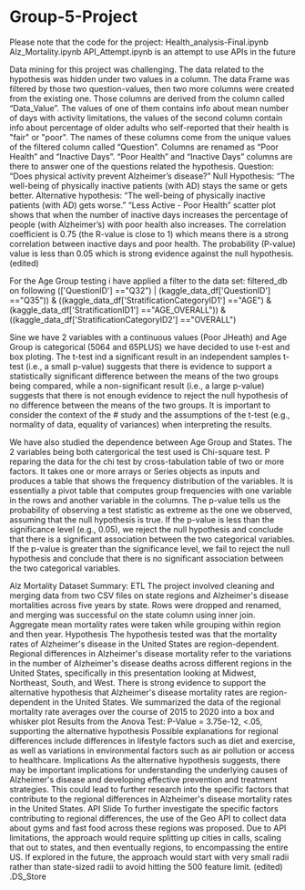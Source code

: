 # Group-5-Project
Please  note that the code for the project:
    Health_analysis-Final.ipynb
    Alz_Mortality.ipynb
API_Attempt.ipynb is an attempt to use APIs in the future 

Data mining for this project was challenging. The data related to the hypothesis was hidden under two values in a column. The data Frame was filtered by those two question-values, then two more columns were created from the existing one.
Those columns are derived from the column called “Data_Value”. The values of one of them contains info about mean number of days with activity limitations, the values of the second column contain info about percentage of older adults who self-reported that their health is "fair" or "poor".
The names of these columns come from the unique values of the filtered column called “Question”. Columns are renamed as “Poor Health” and “Inactive Days”.
“Poor Health” and “Inactive Days” columns are there to answer one of the questions related the hypothesis.
Question:    “Does physical activity prevent Alzheimer’s disease?”
Null Hypothesis:   “The well-being of physically inactive patients (with AD) stays the same or gets better.
 Alternative hypothesis: “The well-being of physically inactive patients (with AD) gets worse.”
“Less Active - Poor Health” scatter plot shows that when the number of inactive days increases the percentage of people (with Alzheimer’s) with poor health also increases.
The correlation coefficient is 0.75 (the R-value is close to 1) which means there is a strong correlation between inactive days and poor health.
The probability (P-value) value is less than 0.05 which is strong evidence against the null hypothesis. (edited) 

For the Age Group testing i have applied a filter to the data set: 
filtered_db on following 
(['QuestionID'] =="Q32") | (kaggle_data_df['QuestionID'] =="Q35"))  & ((kaggle_data_df['StratificationCategoryID1'] =="AGE")  & (kaggle_data_df['StratificationID1'] =="AGE_OVERALL")) 
 & ((kaggle_data_df['StratificationCategoryID2'] =="OVERALL") 

Sine we have 2 variables with a continuous values (Poor JHeath) and Age Group is categorical (5064 and 65PLUS) we have decided to use t-est and box ploting. 
The t-test ind a significant result in an independent samples t-test (i.e., a small p-value) suggests that there is evidence to support a statistically significant difference between the means of the two groups being compared, while a non-significant result (i.e., a large p-value) suggests that there is not enough evidence to reject the null hypothesis of no difference between the means of the two groups. It is important to consider the context of the # study and the assumptions of the t-test (e.g., normality of data, equality of variances) when interpreting the results.

We have also studied the dependence between Age Group and States. The 2 variables being both catergorical the test used is Chi-square test.
P reparing the data for the chi test by cross-tabulation table of two or more factors. It takes one or more arrays or Series objects as inputs and  produces a table that shows the frequency distribution of the variables. It is essentially a pivot table that computes group frequencies with one variable in the rows and another variable in the columns.
The p-value tells us the probability of observing a test statistic as extreme as the one we observed, assuming that the null hypothesis is true. If the p-value is less than the significance level (e.g., 0.05),  we reject the null hypothesis and conclude that there is a significant association between the two categorical variables. 
If the p-value is greater than the significance level, we fail to reject the null hypothesis and conclude that there is no significant association between the two categorical variables.



Alz Mortality Dataset Summary:
ETL
The project involved cleaning and merging data from two CSV files on state regions and Alzheimer's disease mortalities across five years by state.
Rows were dropped and renamed, and merging was successful on the state column using inner join.
Aggregate mean mortality rates were taken while grouping within region and then year.
Hypothesis
The hypothesis tested was that the mortality rates of Alzheimer's disease in the United States are region-dependent.
Regional differences in Alzheimer's disease mortality refer to the variations in the number of Alzheimer's disease deaths across different regions in the United States, specifically in this presentation looking at Midwest, Northeast, South, and West.
There is strong evidence to support the alternative hypothesis that Alzheimer's disease mortality rates are region-dependent in the United States.
We summarized the data of the regional mortality rate averages over the course of 2015 to 2020 into a box and whisker plot
Results from the Anova Test: P-Value = 3.75e-12, <.05, supporting the alternative hypothesis
Possible explanations for regional differences include differences in lifestyle factors such as diet and exercise, as well as variations in environmental factors such as air pollution or access to healthcare.
Implications
As the alternative hypothesis suggests, there may be important implications for understanding the underlying causes of Alzheimer's disease and developing effective prevention and treatment strategies.
This could lead to further research into the specific factors that contribute to the regional differences in Alzheimer's disease mortality rates in the United States.
API Slide
To further investigate the specific factors contributing to regional differences, the use of the Geo API to collect data about gyms and fast food across these regions was proposed.
Due to API limitations, the approach would require splitting up cities in calls, scaling that out to states, and then eventually regions, to encompassing the entire US.
If explored in the future, the approach would start with very small radii rather than state-sized radii to avoid hitting the 500 feature limit.
(edited)
.DS_Store